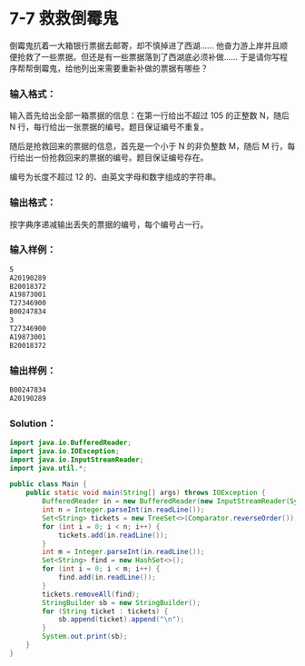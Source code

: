 # 7-7 救救倒霉鬼

倒霉鬼抗着一大箱银行票据去邮寄，却不慎掉进了西湖…… 他奋力游上岸并且顺便抢救了一些票据。但还是有一些票据落到了西湖底必须补做…… 于是请你写程序帮帮倒霉鬼，给他列出来需要重新补做的票据有哪些？

### 输入格式：

输入首先给出全部一箱票据的信息：在第一行给出不超过 105 的正整数 N，随后 N 行，每行给出一张票据的编号。题目保证编号不重复。

随后是抢救回来的票据的信息，首先是一个小于 N 的非负整数 M，随后 M 行，每行给出一份抢救回来的票据的编号。题目保证编号存在。

编号为长度不超过 12 的、由英文字母和数字组成的字符串。

### 输出格式：

按字典序递减输出丢失的票据的编号，每个编号占一行。

### 输入样例：

```tex
5
A20190289
B20018372
A19873001
T27346900
B00247834
3
T27346900
A19873001
B20018372
```

### 输出样例：

```tex
B00247834
A20190289
```

### Solution：

```java
import java.io.BufferedReader;
import java.io.IOException;
import java.io.InputStreamReader;
import java.util.*;

public class Main {
    public static void main(String[] args) throws IOException {
        BufferedReader in = new BufferedReader(new InputStreamReader(System.in));
        int n = Integer.parseInt(in.readLine());
        Set<String> tickets = new TreeSet<>(Comparator.reverseOrder());
        for (int i = 0; i < n; i++) {
            tickets.add(in.readLine());
        }
        int m = Integer.parseInt(in.readLine());
        Set<String> find = new HashSet<>();
        for (int i = 0; i < m; i++) {
            find.add(in.readLine());
        }
        tickets.removeAll(find);
        StringBuilder sb = new StringBuilder();
        for (String ticket : tickets) {
            sb.append(ticket).append("\n");
        }
        System.out.print(sb);
    }
}
```
